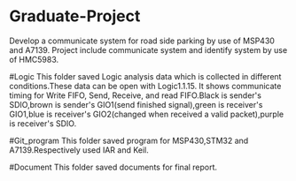 # Graduate-Project
Develop a communicate system for road side parking by use of MSP430 and A7139.
Project include communicate system and identify system by use of HMC5983.

#Logic
This folder saved Logic analysis data which is collected in different conditions.These data can be open with Logic1.1.15. It shows communicate timing for Write FIFO, Send, Receive, and read FIFO.Black is sender's SDIO,brown is sender's GIO1(send finished signal),green is receiver's GIO1,blue is receiver's GIO2(changed when received a valid packet),purple is receiver's SDIO.

#Git_program
This folder saved program for MSP430,STM32 and A7139.Respectively used IAR and Keil.

#Document
This folder saved documents for final report.